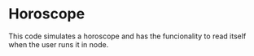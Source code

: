 # Horoscope
This code simulates a horoscope and has the funcionality to read itself when the user runs it in node.
